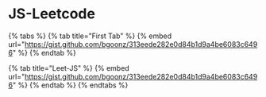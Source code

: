 # JS-Leetcode

{% tabs %}
{% tab title="First Tab" %}
{% embed url="https://gist.github.com/bgoonz/313eede282e0d84b1d9a4be6083c6496" %}
{% endtab %}

{% tab title="Leet-JS" %}
{% embed url="https://gist.github.com/bgoonz/313eede282e0d84b1d9a4be6083c6496" %}
{% endtab %}
{% endtabs %}



